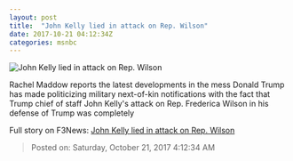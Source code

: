 ```yaml
---
layout: post
title:  "John Kelly lied in attack on Rep. Wilson"
date: 2017-10-21 04:12:34Z
categories: msnbc
---
```


![John Kelly lied in attack on Rep. Wilson](https://media1.s-nbcnews.com/j/MSNBC/Components/Video/201710/n_maddow_a3kelly_171020_1920x1080.video_1067x600.jpg)

Rachel Maddow reports the latest developments in the mess Donald Trump has made politicizing military next-of-kin notifications with the fact that Trump chief of staff John Kelly's attack on Rep. Frederica Wilson in his defense of Trump was completely


Full story on F3News: [John Kelly lied in attack on Rep. Wilson](http://www.f3nws.com/n/eVQUyD)

> Posted on: Saturday, October 21, 2017 4:12:34 AM
